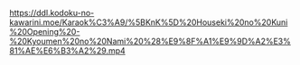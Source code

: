 https://ddl.kodoku-no-kawarini.moe/Karaok%C3%A9/%5BKnK%5D%20Houseki%20no%20Kuni%20Opening%20-%20Kyoumen%20no%20Nami%20%28%E9%8F%A1%E9%9D%A2%E3%81%AE%E6%B3%A2%29.mp4